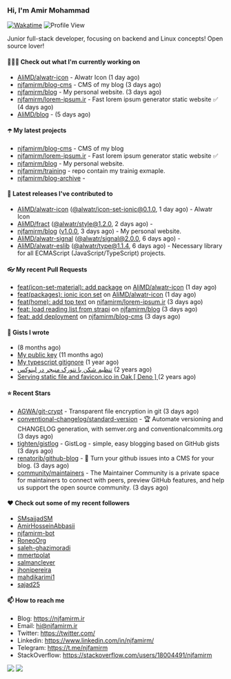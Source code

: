 ### Hi, I'm Amir Mohammad
[![Wakatime](https://wakatime.com/badge/user/68776a95-d771-48a4-a960-90136239e4fd.svg)](https://wakatime.com/@68776a95-d771-48a4-a960-90136239e4fd)
![Profile View](https://komarev.com/ghpvc/?username=njfamirm)

Junior full-stack developer, focusing on backend and Linux concepts!
Open source lover!

#### 👨🏻‍💻 Check out what I'm currently working on

- [AliMD/alwatr-icon](https://github.com/AliMD/alwatr-icon) - Alwatr Icon (1 day ago)
- [njfamirm/blog-cms](https://github.com/njfamirm/blog-cms) - CMS of my blog (3 days ago)
- [njfamirm/blog](https://github.com/njfamirm/blog) - My personal website. (3 days ago)
- [njfamirm/lorem-ipsum.ir](https://github.com/njfamirm/lorem-ipsum.ir) - Fast lorem ipsum generator static website ✅ (4 days ago)
- [AliMD/blog](https://github.com/AliMD/blog) -  (5 days ago)

#### ☂️ My latest projects

- [njfamirm/blog-cms](https://github.com/njfamirm/blog-cms) - CMS of my blog
- [njfamirm/lorem-ipsum.ir](https://github.com/njfamirm/lorem-ipsum.ir) - Fast lorem ipsum generator static website ✅
- [njfamirm/blog](https://github.com/njfamirm/blog) - My personal website.
- [njfamirm/training](https://github.com/njfamirm/training) - repo contain my trainig exmaple.
- [njfamirm/blog-archive](https://github.com/njfamirm/blog-archive) - 

#### 🎉 Latest releases I've contributed to

- [AliMD/alwatr-icon](https://github.com/AliMD/alwatr-icon) ([@alwatr/icon-set-ionic@0.1.0](https://github.com/AliMD/alwatr-icon/releases/tag/%40alwatr/icon-set-ionic%400.1.0), 1 day ago) - Alwatr Icon
- [AliMD/fract](https://github.com/AliMD/fract) ([@alwatr/style@1.2.0](https://github.com/AliMD/fract/releases/tag/%40alwatr/style%401.2.0), 2 days ago) - 
- [njfamirm/blog](https://github.com/njfamirm/blog) ([v1.0.0](https://github.com/njfamirm/blog/releases/tag/v1.0.0), 3 days ago) - My personal website.
- [AliMD/alwatr-signal](https://github.com/AliMD/alwatr-signal) ([@alwatr/signal@2.0.0](https://github.com/AliMD/alwatr-signal/releases/tag/%40alwatr/signal%402.0.0), 6 days ago) - 
- [AliMD/alwatr-eslib](https://github.com/AliMD/alwatr-eslib) ([@alwatr/type@1.1.4](https://github.com/AliMD/alwatr-eslib/releases/tag/%40alwatr/type%401.1.4), 6 days ago) - Necessary library for all ECMAScript (JavaScript/TypeScript) projects.

#### 👓 My recent Pull Requests

- [feat(icon-set-material): add package](https://github.com/AliMD/alwatr-icon/pull/5) on [AliMD/alwatr-icon](https://github.com/AliMD/alwatr-icon) (1 day ago)
- [feat(packages): ionic icon set](https://github.com/AliMD/alwatr-icon/pull/4) on [AliMD/alwatr-icon](https://github.com/AliMD/alwatr-icon) (1 day ago)
- [feat(home): add top text](https://github.com/njfamirm/lorem-ipsum.ir/pull/35) on [njfamirm/lorem-ipsum.ir](https://github.com/njfamirm/lorem-ipsum.ir) (3 days ago)
- [feat: load reading list from strapi](https://github.com/njfamirm/blog/pull/48) on [njfamirm/blog](https://github.com/njfamirm/blog) (3 days ago)
- [feat: add deployment](https://github.com/njfamirm/blog-cms/pull/2) on [njfamirm/blog-cms](https://github.com/njfamirm/blog-cms) (3 days ago)

#### 📓 Gists I wrote

- [](https://gist.github.com/022d07ecd84e69ad31ef0bcd32d86b59) (8 months ago)
- [My public key](https://gist.github.com/879f720c9ca74a0934ce571b7285ed34) (11 months ago)
- [My typescript gitignore](https://gist.github.com/6a40b1912daab3f91a02a7b53f3f76c3) (1 year ago)
- [تنظیم شکن با نتورک منیجر در لینوکس](https://gist.github.com/cc40c344e89bdcdf77085cbf1fc05162) (2 years ago)
- [Serving static file and favicon.ico in Oak [ Deno ] ](https://gist.github.com/9bcaca2b6a672e729c099193b4aafe9f) (2 years ago)

#### ⭐ Recent Stars

- [AGWA/git-crypt](https://github.com/AGWA/git-crypt) - Transparent file encryption in git (3 days ago)
- [conventional-changelog/standard-version](https://github.com/conventional-changelog/standard-version) - :trophy: Automate versioning and CHANGELOG generation, with semver.org and conventionalcommits.org (3 days ago)
- [tighten/gistlog](https://github.com/tighten/gistlog) - GistLog - simple, easy blogging based on GitHub gists (3 days ago)
- [renatorib/github-blog](https://github.com/renatorib/github-blog) - :octopus: Turn your github issues into a CMS for your blog. (3 days ago)
- [community/maintainers](https://github.com/community/maintainers) - The Maintainer Community is a private space for maintainers to connect with peers, preview GitHub features, and help us support the open source community. (3 days ago)

#### ♥️ Check out some of my recent followers

- [SMsajjadSM](https://github.com/SMsajjadSM)
- [AmirHosseinAbbasii](https://github.com/AmirHosseinAbbasii)
- [njfamirm-bot](https://github.com/njfamirm-bot)
- [RoneoOrg](https://github.com/RoneoOrg)
- [saleh-ghazimoradi](https://github.com/saleh-ghazimoradi)
- [mmertpolat](https://github.com/mmertpolat)
- [salmanclever](https://github.com/salmanclever)
- [jhonipereira](https://github.com/jhonipereira)
- [mahdikarimi1](https://github.com/mahdikarimi1)
- [sajad25](https://github.com/sajad25)

#### 📫 How to reach me

- Blog: https://njfamirm.ir
- Email: hi@njfamirm.ir
- Twitter: https://twitter.com/
- Linkedin: https://www.linkedin.com/in/njfamirm/
- Telegram: https://t.me/njfamirm
- StackOverflow: https://stackoverflow.com/users/18004491/njfamirm

![](http://github-profile-summary-cards.vercel.app/api/cards/profile-details?username=njfamirm&theme=transparent)
![](https://github-profile-summary-cards.vercel.app/api/cards/productive-time?username=njfamirm&theme=transparent&utcOffset=3.50)
